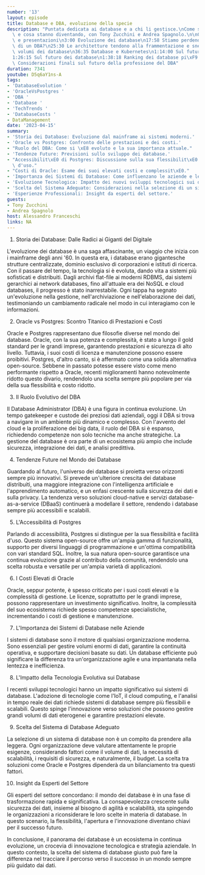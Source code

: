 ```yaml
---
number: '13'
layout: episode
title: Database e DBA, evoluzione della specie
description: "Puntata dedicata ai database e a chi li gestisce.\nCome si sono evoluti\
  \ e cosa stanno diventando, con Tony Zucchini e Andrea Spagnolo.\n\n0:00 Introduzione\
  \ e presentazioni\n3:00 Evoluzione dei database\n17:58 Stiamo perdendo le competenze\
  \ di un DBA?\n25:30 Le architetture tendono alla frammentazione e snellimento dei\
  \ volumi dei database\n36:35 Database e Kubernetes\n1:14:00 Sul futuro dell'IT\n\
  1:26:15 Sul futuro dei database\n1:38:18 Ranking dei database pi\xF9 diffusi\n1:51:10\
  \ Considerazioni finali sul futuro della professione del DBA"
duration: 7341
youtube: D5q6aY1ns-A
tags:
- 'DatabaseEvolution '
- 'OracleVsPostgres '
- 'DBA '
- 'Database '
- 'TechTrends '
- 'DatabaseCosts '
- DataManagement
date: '2023-04-15'
summary:
- 'Storia dei Database: Evoluzione dal mainframe ai sistemi moderni.'
- 'Oracle vs Postgres: Confronto delle prestazioni e dei costi.'
- "Ruolo del DBA: Come si \xE8 evoluto e la sua importanza attuale."
- 'Tendenze Future: Previsioni sullo sviluppo dei database.'
- "Accessibilit\xE0 di Postgres: Discussione sulla sua flessibilit\xE0 e facilit\xE0\
  \ d'uso."
- "Costi di Oracle: Esame dei suoi elevati costi e complessit\xE0."
- 'Importanza dei Sistemi di Database: Come influenzano le aziende e le organizzazioni.'
- 'Evoluzione Tecnologica: Impatto dei nuovi sviluppi tecnologici sui database.'
- 'Scelta del Sistema Adeguato: Considerazioni nella selezione di un sistema di database.'
- 'Esperienze Professionali: Insight da esperti del settore.'
guests:
- Tony Zucchini
- Andrea Spagnolo
host: Alessandro Franceschi
links: NA
---
```

1. Storia dei Database: Dalle Radici ai Giganti del Digitale

L'evoluzione dei database è una saga affascinante, un viaggio che inizia con i mainframe degli anni '60. In questa era, i database erano gigantesche strutture centralizzate, dominio esclusivo di corporazioni e istituti di ricerca. Con il passare del tempo, la tecnologia si è evoluta, dando vita a sistemi più sofisticati e distribuiti. Dagli archivi flat-file ai moderni RDBMS, dai sistemi gerarchici ai network databases, fino all'attuale era dei NoSQL e cloud databases, il progresso è stato inarrestabile. Ogni tappa ha segnato un'evoluzione nella gestione, nell'archiviazione e nell'elaborazione dei dati, testimoniando un cambiamento radicale nel modo in cui interagiamo con le informazioni.

2. Oracle vs Postgres: Scontro Titanico di Prestazioni e Costi

Oracle e Postgres rappresentano due filosofie diverse nel mondo dei database. Oracle, con la sua potenza e complessità, è stato a lungo il gold standard per le grandi imprese, garantendo prestazioni e sicurezza di alto livello. Tuttavia, i suoi costi di licenza e manutenzione possono essere proibitivi. Postgres, d'altro canto, si è affermato come una solida alternativa open-source. Sebbene in passato potesse essere visto come meno performante rispetto a Oracle, recenti miglioramenti hanno notevolmente ridotto questo divario, rendendolo una scelta sempre più popolare per via della sua flessibilità e costo ridotto.

3. Il Ruolo Evolutivo del DBA

Il Database Administrator (DBA) è una figura in continua evoluzione. Un tempo gatekeeper e custode dei preziosi dati aziendali, oggi il DBA si trova a navigare in un ambiente più dinamico e complesso. Con l'avvento del cloud e la proliferazione dei big data, il ruolo del DBA si è espanso, richiedendo competenze non solo tecniche ma anche strategiche. La gestione del database è ora parte di un ecosistema più ampio che include sicurezza, integrazione dei dati, e analisi predittiva.

4. Tendenze Future nel Mondo dei Database

Guardando al futuro, l'universo dei database si proietta verso orizzonti sempre più innovativi. Si prevede un'ulteriore crescita dei database distribuiti, una maggiore integrazione con l'intelligenza artificiale e l'apprendimento automatico, e un enfasi crescente sulla sicurezza dei dati e sulla privacy. La tendenza verso soluzioni cloud-native e servizi database-as-a-service (DBaaS) continuerà a modellare il settore, rendendo i database sempre più accessibili e scalabili.

5. L'Accessibilità di Postgres

Parlando di accessibilità, Postgres si distingue per la sua flessibilità e facilità d'uso. Questo sistema open-source offre un'ampia gamma di funzionalità, supporto per diversi linguaggi di programmazione e un'ottima compatibilità con vari standard SQL. Inoltre, la sua natura open-source garantisce una continua evoluzione grazie al contributo della comunità, rendendolo una scelta robusta e versatile per un'ampia varietà di applicazioni.

6. I Costi Elevati di Oracle

Oracle, seppur potente, è spesso criticato per i suoi costi elevati e la complessità di gestione. Le licenze, soprattutto per le grandi imprese, possono rappresentare un investimento significativo. Inoltre, la complessità del suo ecosistema richiede spesso competenze specialistiche, incrementando i costi di gestione e manutenzione.

7. L'Importanza dei Sistemi di Database nelle Aziende

I sistemi di database sono il motore di qualsiasi organizzazione moderna. Sono essenziali per gestire volumi enormi di dati, garantire la continuità operativa, e supportare decisioni basate su dati. Un database efficiente può significare la differenza tra un'organizzazione agile e una impantanata nella lentezza e inefficienza.

8. L'Impatto della Tecnologia Evolutiva sui Database

I recenti sviluppi tecnologici hanno un impatto significativo sui sistemi di database. L'adozione di tecnologie come l'IoT, il cloud computing, e l'analisi in tempo reale dei dati richiede sistemi di database sempre più flessibili e scalabili. Questo spinge l'innovazione verso soluzioni che possono gestire grandi volumi di dati eterogenei e garantire prestazioni elevate.

9. Scelta del Sistema di Database Adeguato

La selezione di un sistema di database non è un compito da prendere alla leggera. Ogni organizzazione deve valutare attentamente le proprie esigenze, considerando fattori come il volume di dati, la necessità di scalabilità, i requisiti di sicurezza, e naturalmente, il budget. La scelta tra soluzioni come Oracle e Postgres dipenderà da un bilanciamento tra questi fattori.

10. Insight da Esperti del Settore

Gli esperti del settore concordano: il mondo dei database è in una fase di trasformazione rapida e significativa. La consapevolezza crescente sulla sicurezza dei dati, insieme al bisogno di agilità e scalabilità, sta spingendo le organizzazioni a riconsiderare le loro scelte in materia di database. In questo scenario, la flessibilità, l'apertura e l'innovazione diventano chiavi per il successo futuro.

In conclusione, il panorama dei database è un ecosistema in continua evoluzione, un crocevia di innovazione tecnologica e strategia aziendale. In questo contesto, la scelta del sistema di database giusto può fare la differenza nel tracciare il percorso verso il successo in un mondo sempre più guidato dai dati.